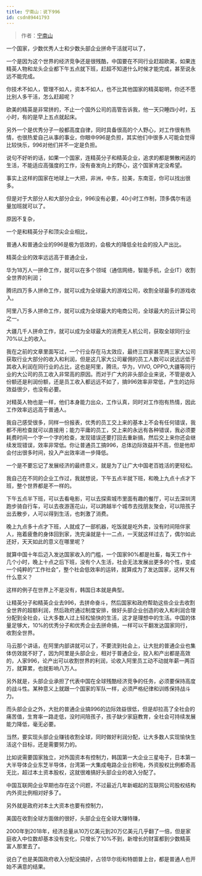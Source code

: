 ```yaml
---
title: 宁南山：说下996
id: csdn89441793
---
```


> 作者：[宁南山](https://weibo.com/6120483044/HpsIShcl5)

一个国家，少数优秀人士和少数头部企业拼命干活就可以了，

一个是因为这个世界的经济竞争还是很残酷，中国要在不同行业赶超欧美，如果连精英人物和龙头企业都下午五点就下班，赶超不知道什么时候才能完成，甚至说永远不能完成。

你技术不如人，管理不如人，资本不如人，也不比其他国家的精英聪明，你还不愿比别人多干活，怎么赶超呢？

欧美的精英是非常拼的，不止一个国外公司的高管告诉我，他一天只睡四小时，五小时，有的是早上五点就起床。

另外一个是优秀分子一般都高度自律，同时具备很高的个人野心，对工作很有热情，也很热爱自己从事的事业，你眼中996是负担，其实他们中很多人可能会觉得比较快乐，996对他们并不一定是负担。

说句不好听的话，如果一个国家，连精英分子和精英企业，追求的都是懒散闲适的生活，不能适应高强度的工作，没有奋发向上的野心，这个国家肯定没希望。

事实上这样的国家在地球上一大把，非洲，中东，拉美，东南亚，你可以找出很多。

但是对于大部分人和大部分企业，996没有必要，40小时工作制，顶多偶尔有适量加班就可以了。

原因不复杂，

一个是和精英分子和顶尖企业相比，

普通人和普通企业的996是极为低效的，会极大的降低全社会的投入产出比。

精英企业的效率远远高于普通企业，

华为18万人一拼命工作，就可以在多个领域（通信网络，智能手机，企业IT）收割全世界的利润；

腾讯四万多人拼命工作，就可以成为全球最大的游戏公司，收割全球最多的游戏收入。

阿里八万多人拼命工作，就可以成为全球最大的电商公司，全球最大的云计算公司之一。

大疆几千人拼命工作，就可以成为全球最大的消费无人机公司，获取全球同行业70%以上的收入。

我在之前的文章里面写过，一个行业存在马太效应，最终三四家甚至两三家大公司获取行业大部分的收入和利润，但是这几家大公司雇佣的员工人数可以说远远低于其收入利润在同行业的占比，这也是阿里，腾讯，华为，VIVO, OPPO,大疆等同行业的大公司的员工收入非常高的原因。而对于广大的非头部企业来说，不管是收入份额还是利润份额，还是员工收入都远远不如了，搞996效率非常低，产生的边际效益很少，也没有必要。

对精英人物也是一样，他们本身能力出众，工作认真，同时对工作抱有热情，因此工作效率远远高于普通人。

我自己感受很多，同样一份报表，优秀的员工交上来的基本上不会有任何错误，我都不用检查就可以直接用；能力平庸的员工，交上来的永远有各种错误，我必须要耗费时间一个字一个字的检查，发现错误还要打回去重新搞，然后交上来你还会继续发现错误，效率非常低。你让普通员工搞996，总体边际效益并不高，但是他却会付出很多时间，投入产出效率进一步降低。

一个是不要忘记了发展经济的最终意义，就是为了让广大中国老百姓活的更轻松。

我自己在不同的企业工作过，我就想说，下午五点半就下班，和晚上九点十点才下班，整个世界都是不一样的。

下午五点半下班，可以去看电影，可以去探索城市里面有趣的餐厅，可以去深圳湾跑步骑自行车，可以去夜游莲花山，可以跨越半个城市去找朋友聚会，可以陪孩子出去散步，人可以得到生活，也刺激了消费。

晚上九点多十点才下班，人就成了一部机器，吃饭就是吃外卖，没有时间陪伴家人，拖着疲惫的身体回到家，洗完澡就是十一二点，一天就这样过去了，偶尔如此还好，天天如此的意义在哪里呢？

就算中国十年后迈入发达国家收入的门槛，一个国家90%都是社畜，每天工作十几个小时，晚上十点之后下班，没有个人生活，社会无法发展出更多的个性，变成一个纯粹的“工作社会”，整个社会低效率的运转，就算成为了发达国家，这样又有什么意义？

这样的例子在世界上不是没有，韩国日本就是典型。

让精英分子和精英企业去996，去拼命奋斗，然后国家和政府帮助这些企业去收割全世界的超额利润，然后政府通过制度安排，做好头部企业创造的收入和利润合理分配到全社会，让大多数人过上轻松愉快的生活，这才是理想中的生活。中国的体量足够大，10%的优秀分子和优秀企业去拼命搞，一样可以干翻发达国家同行，收割全世界。

马云那个讲话，在阿里内部讲就可以了，不要流到社会上，让大批的普通企业也集体仿效就不好了，因为阿里是头部企业，相对于普通企业，投入和产出都是高效的，人家996，论产出可以收割世界的利润，论收入阿里员工动不动就年薪一两百万，就算累，也就影响八万人。

另外就是，头部企业承担了代表中国在全球残酷经济竞争的任务，必须要保持高度的战斗性。某种意义上就跟一个国家的军队一样，必须严格纪律和训练保持战斗力。

而头部企业之外，大批的普通企业搞996的边际效益很低，但是却拉高了全社会的痛苦值，生育率一路走低，没时间陪孩子，孩子缺少家庭教育，全社会可持续发展能力降低，毫无必要。

当然，要实现头部企业赚钱收割全球，同时做好利润分配，让大多数人实现愉快生活这个目标，还是需要努力的。

比如说需要国家独立，对外国资本有控制力，韩国第一大企业三星电子，日本第一大半导体企业东芝半导体，台湾第一大集成电路企业台积电，外资股权比例都奇高无比，超过本土资本股权，这就很难搞好头部企业的收入分配了。

中国互联网企业早期也存在这个问题，不过最近几年新崛起的互联网公司股权结构内外资比例相对好多了。

另外就是政府对本土大资本也要有控制力，

美国在收割全球方面做的很好，头部企业在全球大赚特赚，

2000年到2018年，经济总量从10万亿美元到20万亿美元几乎翻了一倍，但是家庭收入中位数却基本没有变化，只增长了10%不到，新增长的财富都到少数精英富人那里去了。

说白了也是美国政府收入分配没搞好，占领华尔街和特朗普上台，都是普通人也开始不满意的结果。